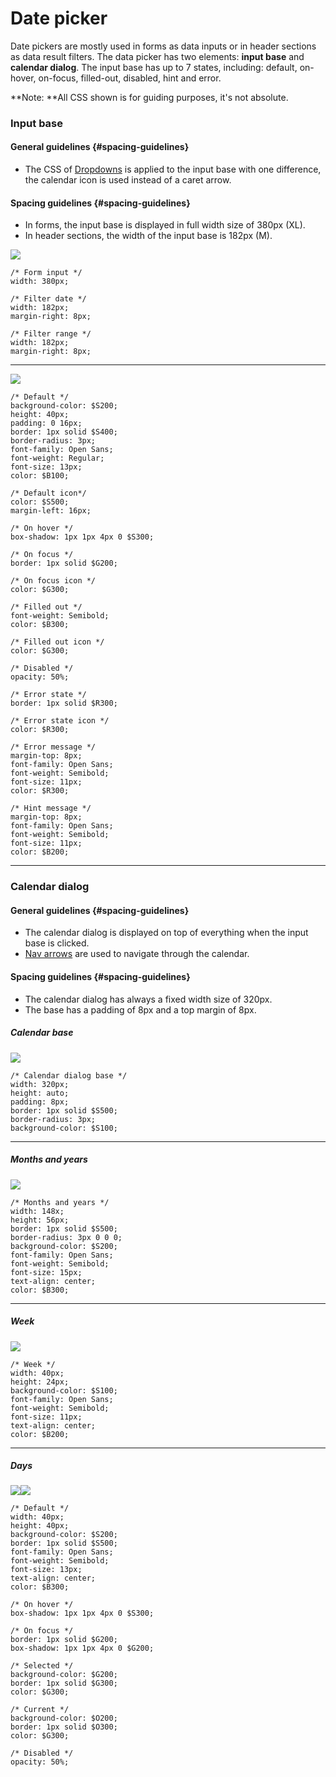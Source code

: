 # Date picker

Date pickers are mostly used in forms as data inputs or in header sections as data result filters. The data picker has two elements: **input base** and **calendar dialog**. The input base has up to 7 states, including: default, on-hover, on-focus, filled-out, disabled, hint and error.

**Note: **All CSS shown is for guiding purposes, it's not absolute.

### Input base

#### General guidelines {#spacing-guidelines}

* The CSS of [Dropdowns](//atoms/dropdowns.html) is applied to the input base with one difference, the calendar icon is used instead of a caret arrow.

#### Spacing guidelines {#spacing-guidelines}

* In forms, the input base is displayed in full width size of 380px \(XL\).
* In header sections, the width of the input base is 182px \(M\).

![](/assets/molecules/data-picker-input-base-sizing.png)

```
/* Form input */
width: 380px;

/* Filter date */
width: 182px;
margin-right: 8px;

/* Filter range */
width: 182px;
margin-right: 8px;
```

---

![](/assets/molecules/data-picker-input-base-states.png)

```
/* Default */
background-color: $S200;
height: 40px;
padding: 0 16px;
border: 1px solid $S400;
border-radius: 3px;
font-family: Open Sans;
font-weight: Regular;
font-size: 13px;
color: $B100;

/* Default icon*/
color: $S500;
margin-left: 16px;

/* On hover */
box-shadow: 1px 1px 4px 0 $S300;

/* On focus */
border: 1px solid $G200;

/* On focus icon */
color: $G300;

/* Filled out */
font-weight: Semibold;
color: $B300;

/* Filled out icon */
color: $G300;

/* Disabled */
opacity: 50%;

/* Error state */
border: 1px solid $R300;

/* Error state icon */
color: $R300;

/* Error message */
margin-top: 8px;
font-family: Open Sans;
font-weight: Semibold;
font-size: 11px;
color: $R300;

/* Hint message */
margin-top: 8px;
font-family: Open Sans;
font-weight: Semibold;
font-size: 11px;
color: $B200;
```

---

### Calendar dialog

#### General guidelines {#spacing-guidelines}

* The calendar dialog is displayed on top of everything when the input base is clicked.
* [Nav arrows](/atoms/nav-arrows.md) are used to navigate through the calendar.

#### Spacing guidelines {#spacing-guidelines}

* The calendar dialog has always a fixed width size of 320px.
* The base has a padding of 8px and a top margin of 8px.

##### Calendar base

![](/assets/molecules/data-picker-calendar-base.png)

```
/* Calendar dialog base */
width: 320px;
height: auto;
padding: 8px;
border: 1px solid $S500;
border-radius: 3px;
background-color: $S100;
```

---

##### Months and years

![](/assets/molecules/data-picker-calendar-months-and-years.png)

```
/* Months and years */
width: 148x;
height: 56px;
border: 1px solid $S500;
border-radius: 3px 0 0 0;
background-color: $S200;
font-family: Open Sans;
font-weight: Semibold;
font-size: 15px;
text-align: center;
color: $B300;
```

---

##### Week

![](/assets/molecules/data-picker-calendar-week.png)

```
/* Week */
width: 40px;
height: 24px;
background-color: $S100;
font-family: Open Sans;
font-weight: Semibold;
font-size: 11px;
text-align: center;
color: $B200;
```

---

##### Days

![](/assets/molecules/data-picker-calendar-days.png)![](/assets/molecules/data-picker-calendar-days-states.png)

```
/* Default */
width: 40px;
height: 40px;
background-color: $S200;
border: 1px solid $S500;
font-family: Open Sans;
font-weight: Semibold;
font-size: 13px;
text-align: center;
color: $B300;

/* On hover */
box-shadow: 1px 1px 4px 0 $S300;

/* On focus */
border: 1px solid $G200;
box-shadow: 1px 1px 4px 0 $G200;

/* Selected */
background-color: $G200;
border: 1px solid $G300;
color: $G300;

/* Current */
background-color: $O200;
border: 1px solid $O300;
color: $G300;

/* Disabled */
opacity: 50%;
```



